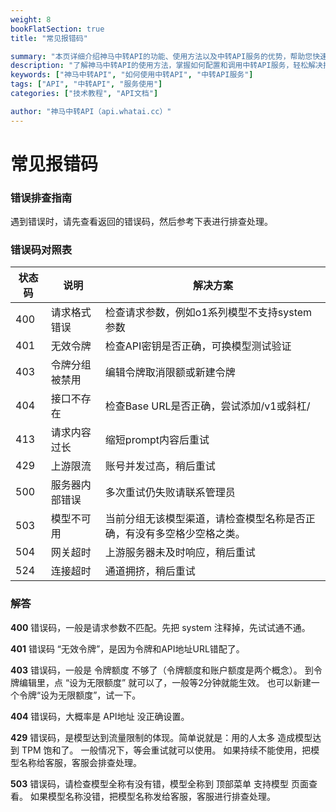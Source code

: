 ```yaml
---
weight: 8
bookFlatSection: true
title: "常见报错码"

summary: "本页详细介绍神马中转API的功能、使用方法以及中转API服务的优势，帮助您快速上手并提升效率。"
description: "了解神马中转API的使用方法，掌握如何配置和调用中转API服务，轻松解决接口调用难题。"
keywords: ["神马中转API", "如何使用中转API", "中转API服务"]
tags: ["API", "中转API", "服务使用"]
categories: ["技术教程", "API文档"]

author: "神马中转API（api.whatai.cc）"
---
```


# 常见报错码


### **错误排查指南**


遇到错误时，请先查看返回的错误码，然后参考下表进行排查处理。

### **错误码对照表**

| **状态码** | **说明** | **解决方案** |
| --- | --- | --- |
| 400 | 请求格式错误 | 检查请求参数，例如o1系列模型不支持system参数 |
| 401 | 无效令牌 | 检查API密钥是否正确，可换模型测试验证 |
| 403 | 令牌分组被禁用 | 编辑令牌取消限额或新建令牌 |
| 404 | 接口不存在 | 检查Base URL是否正确，尝试添加/v1或斜杠/ |
| 413 | 请求内容过长 | 缩短prompt内容后重试 |
| 429 | 上游限流 | 账号并发过高，稍后重试 |
| 500 | 服务器内部错误 | 多次重试仍失败请联系管理员 |
| 503 | 模型不可用 | 当前分组无该模型渠道，请检查模型名称是否正确，有没有多空格少空格之类。 |
| 504 | 网关超时 | 上游服务器未及时响应，稍后重试 |
| 524 | 连接超时 | 通道拥挤，稍后重试 |

### **解答**

**400** 错误码，一般是请求参数不匹配。先把 system 注释掉，先试试通不通。

**401** 错误码 “无效令牌”，是因为令牌和API地址URL错配了。

**403** 错误码，一般是 令牌额度 不够了（令牌额度和账户额度是两个概念）。 到令牌编辑里，点 “设为无限额度” 就可以了，一般等2分钟就能生效。 也可以新建一个令牌“设为无限额度”，试一下。

**404** 错误码，大概率是 API地址 没正确设置。

**429** 错误码，是模型达到流量限制的体现。简单说就是：用的人太多 造成模型达到 TPM 饱和了。 一般情况下，等会重试就可以使用。 如果持续不能使用，把模型名称给客服，客服会排查处理。

**503** 错误码，请检查模型全称有没有错，模型全称到 顶部菜单 支持模型 页面查看。 如果模型名称没错，把模型名称发给客服，客服进行排查处理。